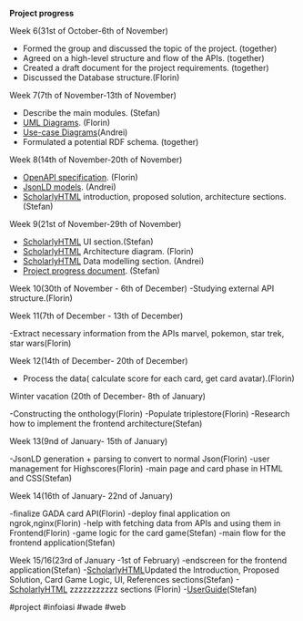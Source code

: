 
**Project progress**

Week 6(31st of October-6th of November)
 - Formed the group and discussed the topic of the project. (together)
 - Agreed on a high-level structure and flow of the APIs. (together)
 - Created a draft document for the project requirements. (together)
 - Discussed the Database structure.(Florin)

  
Week 7(7th of November-13th of November)
 - Describe the main modules. (Stefan)
 - [UML Diagrams](https://github.com/harbuzariualexandruflorin/GaDa-Game-on-Web-of-Data/tree/main/Documentation/Software%20Architecture/Class%20Diagram). (Florin)
 - [Use-case Diagrams](https://github.com/harbuzariualexandruflorin/GaDa-Game-on-Web-of-Data/tree/main/Documentation/Software%20Architecture/Use%20Case%20Diagram)(Andrei)
 - Formulated a potential RDF schema. (together)

  
Week 8(14th of November-20th of November)
 - [OpenAPI specification](https://github.com/harbuzariualexandruflorin/GaDa-Game-on-Web-of-Data/tree/main/Documentation/Open%20API). (Florin)
 - [JsonLD models](https://github.com/harbuzariualexandruflorin/GaDa-Game-on-Web-of-Data/tree/main/Documentation/JSON%20Models). (Andrei)
 - [ScholarlyHTML](https://github.com/harbuzariualexandruflorin/GaDa-Game-on-Web-of-Data/tree/main/Documentation/Scholarly%20HTML) introduction, proposed solution, architecture sections.
   (Stefan)

  
Week 9(21st of November-29th of November)
 - [ScholarlyHTML](https://github.com/harbuzariualexandruflorin/GaDa-Game-on-Web-of-Data/tree/main/Documentation/Scholarly%20HTML) UI section.(Stefan)
 - [ScholarlyHTML](https://github.com/harbuzariualexandruflorin/GaDa-Game-on-Web-of-Data/blob/main/Documentation/Software%20Architecture/architecture/architecture.jpg) Architecture diagram. (Florin)
 - [ScholarlyHTML](https://github.com/harbuzariualexandruflorin/GaDa-Game-on-Web-of-Data/tree/main/Documentation/Scholarly%20HTML) Data modelling section. (Andrei)
 - [Project progress document](https://github.com/harbuzariualexandruflorin/GaDa-Game-on-Web-of-Data/blob/main/Documentation/Project_Progress.md). (Stefan)

Week 10(30th of November - 6th of December)
	-Studying external API structure.(Florin)

Week 11(7th of December - 13th of December)

-Extract necessary information from the APIs marvel, pokemon, star trek, star wars(Florin)

Week 12(14th of December- 20th of December)

- Process the data( calculate score for each card, get card avatar).(Florin)

Winter vacation (20th of December- 8th of January)

-Constructing the onthology(Florin)
-Populate triplestore(Florin)
-Research how to implement the frontend architecture(Stefan)


Week 13(9nd of January- 15th of January)

-JsonLD generation + parsing to convert to normal Json(Florin)
-user management for Highscores(Florin)
-main page and card phase in HTML and CSS(Stefan)
	
Week 14(16th of January- 22nd of January)

-finalize GADA card API(Florin)
-deploy final application on ngrok,nginx(Florin)
-help with fetching data from APIs and using them in Frontend(Florin)
-game logic for the card game(Stefan)
-main flow for the frontend application(Stefan)


Week 15/16(23rd of January -1st of February)
-endscreen for the frontend application(Stefan)
-[ScholarlyHTML](https://github.com/harbuzariualexandruflorin/GaDa-Game-on-Web-of-Data/tree/main/Documentation/Scholarly%20HTML)Updated the Introduction, Proposed Solution, Card Game Logic, UI, References sections(Stefan)
-[ScholarlyHTML](https://github.com/harbuzariualexandruflorin/GaDa-Game-on-Web-of-Data/tree/main/Documentation/Scholarly%20HTML) zzzzzzzzzzz sections (Florin)
-[UserGuide](https://github.com/harbuzariualexandruflorin/GaDa-Game-on-Web-of-Data/tree/main/Documentation/User%20Guide%20HTML)(Stefan)


#project #infoiasi #wade #web
